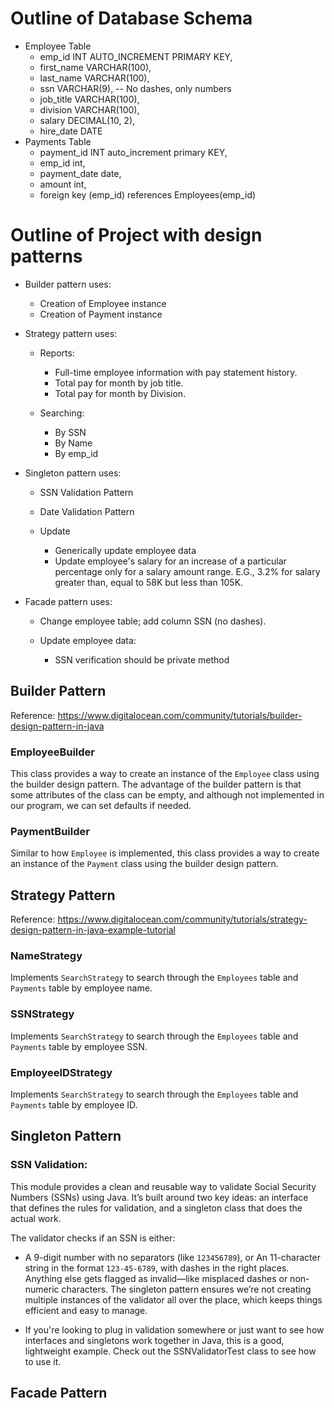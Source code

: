 # Outline of Database Schema
* Employee Table
	* emp_id INT AUTO_INCREMENT PRIMARY KEY,
	* first_name VARCHAR(100),
	* last_name VARCHAR(100),
	* ssn VARCHAR(9),  -- No dashes, only numbers
	* job_title VARCHAR(100),
	* division VARCHAR(100),
	* salary DECIMAL(10, 2),
	* hire_date DATE
* Payments Table
	* payment_id INT auto_increment primary KEY,
	* emp_id int,
	* payment_date date,
	* amount int,
	* foreign key (emp_id) references Employees(emp_id)

# Outline of Project with design patterns
* Builder pattern uses:
	* Creation of Employee instance
	* Creation of Payment instance

* Strategy pattern uses:
	* Reports:
		* Full-time employee information with pay statement history. 
		* Total pay for month by job title.
		* Total pay for month by Division. 

	* Searching:
		* By SSN
		* By Name
		* By emp_id
		
* Singleton pattern uses:
	* SSN Validation Pattern

	* Date Validation Pattern

	* Update
		* Generically update employee data
		* Update employee's salary for an increase of a particular percentage only for a salary amount range. E.G., 3.2% for salary greater than, equal to 58K but less than 105K. 

* Facade pattern uses:
	* Change employee table; add column SSN (no dashes).

	* Update employee data:
		* SSN verification should be private method

## Builder Pattern
Reference: https://www.digitalocean.com/community/tutorials/builder-design-pattern-in-java

### EmployeeBuilder
This class provides a way to create an instance of the `Employee` class using the builder design pattern.
The advantage of the builder pattern is that some attributes of the class can be empty, and although not implemented in our program, we can set defaults if needed.

### PaymentBuilder
Similar to how `Employee` is implemented, this class provides a way to create an instance of the `Payment` class using the builder design pattern.

## Strategy Pattern
Reference: https://www.digitalocean.com/community/tutorials/strategy-design-pattern-in-java-example-tutorial

### NameStrategy
Implements `SearchStrategy` to search through the `Employees` table and `Payments` table by employee name.
### SSNStrategy
Implements `SearchStrategy` to search through the `Employees` table and `Payments` table by employee SSN.
### EmployeeIDStrategy
Implements `SearchStrategy` to search through the `Employees` table and `Payments` table by employee ID.

## Singleton Pattern
### SSN Validation:
This module provides a clean and reusable way to validate Social Security Numbers (SSNs) using Java. It’s built around two key ideas: an interface that defines the rules for validation, and a singleton class that does the actual work.

The validator checks if an SSN is either:

- A 9-digit number with no separators (like `123456789`), or
An 11-character string in the format `123-45-6789`, with dashes in the right places.
Anything else gets flagged as invalid—like misplaced dashes or non-numeric characters. The singleton pattern ensures we’re not creating multiple instances of the validator all over the place, which keeps things efficient and easy to manage.

- If you're looking to plug in validation somewhere or just want to see how interfaces and singletons work together in Java, this is a good, lightweight example. Check out the SSNValidatorTest class to see how to use it.

## Facade Pattern